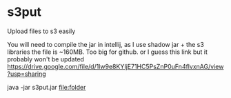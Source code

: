 # s3put
 Upload files to s3 easily

You will need to compile the jar in intellij, as I use shadow jar + the s3 libraries the file is ~160MB. Too big for github. 
or I guess this link but it probably won't be updated https://drive.google.com/file/d/1lw9e8KYIjE71HC5PsZnP0uFn4flvxnAG/view?usp=sharing

java -jar s3put.jar <file:folder>
